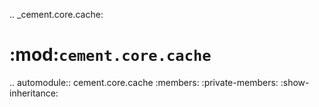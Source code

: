 .. _cement.core.cache:

:mod:`cement.core.cache`
==============================================================================

.. automodule:: cement.core.cache
    :members:
    :private-members:
    :show-inheritance:
